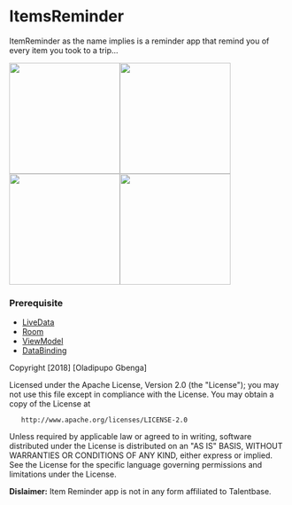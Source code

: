 # ItemsReminder
ItemReminder as the name implies is a reminder app that remind you of every item you took to a trip...

<img src="https://github.com/devmike01/ItemsReminder/blob/master/device-2018-06-12-135501.png" width="200"><img src="https://github.com/devmike01/ItemsReminder/blob/master/device-2018-06-12-135709.png" width="200"><img src="https://github.com/devmike01/ItemsReminder/blob/master/device-2018-06-12-135731.png" width="200"><img src="https://github.com/devmike01/ItemsReminder/blob/master/device-2018-06-12-135818.png" width="200">

### Prerequisite
* [LiveData](https://developer.android.com/topic/libraries/architecture/livedata)
* [Room](https://developer.android.com/topic/libraries/architecture/room)
* [ViewModel](https://developer.android.com/topic/libraries/architecture/viewmodel) 
* [DataBinding](https://developer.android.com/topic/libraries/data-binding/)

Copyright [2018] [Oladipupo Gbenga]

   Licensed under the Apache License, Version 2.0 (the "License");
   you may not use this file except in compliance with the License.
   You may obtain a copy of the License at

       http://www.apache.org/licenses/LICENSE-2.0

   Unless required by applicable law or agreed to in writing, software
   distributed under the License is distributed on an "AS IS" BASIS,
   WITHOUT WARRANTIES OR CONDITIONS OF ANY KIND, either express or implied.
   See the License for the specific language governing permissions and
   limitations under the License.
   
   
   **Dislaimer:** Item Reminder app is not in any form affiliated to Talentbase. 
